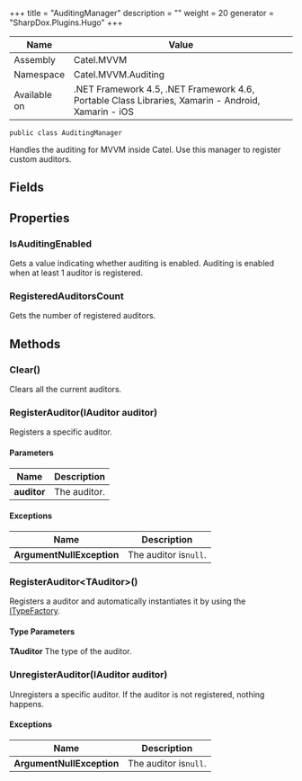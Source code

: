 

+++
title = "AuditingManager" 
description = ""
weight = 20
generator = "SharpDox.Plugins.Hugo"
+++

Name|Value
---|---
Assembly|Catel.MVVM
Namespace|Catel.MVVM.Auditing
Available on|.NET Framework 4.5, .NET Framework 4.6, Portable Class Libraries, Xamarin - Android, Xamarin - iOS

```
public class AuditingManager
```

Handles the auditing for MVVM inside Catel. Use this manager to register custom auditors.

## Fields

## Properties

### IsAuditingEnabled

Gets a value indicating whether auditing is enabled. Auditing is enabled when at least 1 auditor is registered.

### RegisteredAuditorsCount

Gets the number of registered auditors.

## Methods

### Clear()

Clears all the current auditors.

### RegisterAuditor(IAuditor auditor)

Registers a specific auditor.

#### Parameters

Name|Description
---|---
**auditor**|The auditor.

#### Exceptions

Name|Description
---|---
**ArgumentNullException**|The auditor is`null`.

### RegisterAuditor&lt;TAuditor&gt;()

Registers a auditor and automatically instantiates it by using the [ITypeFactory](#).

#### Type Parameters

**TAuditor**
The type of the auditor.

### UnregisterAuditor(IAuditor auditor)

Unregisters a specific auditor. If the auditor is not registered, nothing happens.

#### Exceptions

Name|Description
---|---
**ArgumentNullException**|The auditor is`null`.


